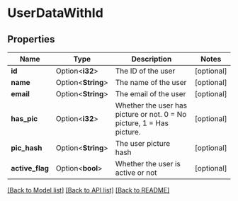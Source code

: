 # UserDataWithId

## Properties

Name | Type | Description | Notes
------------ | ------------- | ------------- | -------------
**id** | Option<**i32**> | The ID of the user | [optional]
**name** | Option<**String**> | The name of the user | [optional]
**email** | Option<**String**> | The email of the user | [optional]
**has_pic** | Option<**i32**> | Whether the user has picture or not. 0 = No picture, 1 = Has picture. | [optional]
**pic_hash** | Option<**String**> | The user picture hash | [optional]
**active_flag** | Option<**bool**> | Whether the user is active or not | [optional]

[[Back to Model list]](../README.md#documentation-for-models) [[Back to API list]](../README.md#documentation-for-api-endpoints) [[Back to README]](../README.md)


